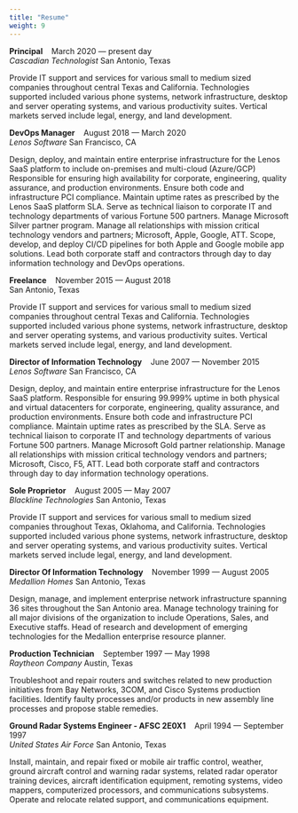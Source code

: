 ```yaml
---
title: "Resume"
weight: 9
---
```

<div align=left>
<p>
<b>Principal</b>&nbsp&nbsp&nbsp&nbspMarch 2020 — present day<br>
<i>Cascadian Technologist</i> San Antonio, Texas

Provide IT support and services for various small to medium sized companies throughout central Texas and California. Technologies supported included various phone systems, network infrastructure, desktop and server operating systems, and various productivity suites. Vertical markets served include legal, energy, and land development.
</p>
<p>
<b>DevOps Manager</b>&nbsp&nbsp&nbsp&nbspAugust 2018 — March 2020<br> 
<i>Lenos Software</i> San Francisco, CA

Design, deploy, and maintain entire enterprise infrastructure for the Lenos SaaS platform to include on-premises and multi-cloud (Azure/GCP) Responsible for ensuring high availability for corporate, engineering, quality assurance, and production environments.  Ensure both code and infrastructure PCI compliance. Maintain uptime rates as prescribed by the Lenos SaaS platform SLA. Serve as technical liaison to corporate IT and technology departments of various Fortune 500 partners. Manage Microsoft Silver partner program. Manage all relationships with mission critical technology vendors and partners; Microsoft, Apple, Google, ATT. Scope, develop, and deploy CI/CD pipelines for both Apple and Google mobile app solutions. Lead both corporate staff and contractors through day to day information technology and DevOps operations.
</p>
<p>
<b>Freelance</b>&nbsp&nbsp&nbsp&nbspNovember 2015 — August 2018<br>
San Antonio, Texas

Provide IT support and services for various small to medium sized companies throughout central Texas and California. Technologies supported included various phone systems, network infrastructure, desktop and server operating systems, and various productivity suites. Vertical markets served include legal, energy, and land development.
</p>
<p>
<b>Director of Information Technology</b>&nbsp&nbsp&nbsp&nbspJune 2007 — November 2015<br> 
<i>Lenos Software</i> San Francisco, CA

Design, deploy, and maintain entire enterprise infrastructure for the Lenos SaaS platform. Responsible for ensuring 99.999% uptime in both physical and virtual datacenters for corporate, engineering, quality assurance, and production environments.  Ensure both code and infrastructure PCI compliance. Maintain uptime rates as prescribed by the SLA. Serve as technical liaison to corporate IT and technology departments of various Fortune 500 partners. Manage Microsoft Gold partner relationship. Manage all relationships with mission critical technology vendors and partners; Microsoft, Cisco, F5, ATT. Lead both corporate staff and contractors through day to day information technology operations.
</p>
<p>
<b>Sole Proprietor</b>&nbsp&nbsp&nbsp&nbspAugust 2005 — May 2007<br>
<i>Blackline Technologies</i> San Antonio, Texas

Provide IT support and services for various small to medium sized companies throughout Texas, Oklahoma, and California. Technologies supported included various phone systems, network infrastructure, desktop and server operating systems, and various productivity suites. Vertical markets served include legal, energy, and land development.
</p>
<p>
<b>Director Of Information Technology</b>&nbsp&nbsp&nbsp&nbspNovember 1999 — August 2005<br>
<i>Medallion Homes</i> San Antonio, Texas

Design, manage, and implement enterprise network infrastructure spanning 36 sites throughout the San Antonio area. Manage technology training for all major divisions of the organization to include Operations, Sales, and Executive staffs. Head of research and development of emerging technologies for the Medallion enterprise resource planner. 
</p>
<p>
<b>Production Technician</b>&nbsp&nbsp&nbsp&nbspSeptember 1997 — May 1998<br>
<i>Raytheon Company</i>	Austin, Texas

Troubleshoot and repair routers and switches related to new production initiatives from Bay Networks, 3COM, and Cisco Systems production facilities. Identify faulty processes and/or products in new assembly line processes and propose stable remedies. 
</p>
<p>
<b>Ground Radar Systems Engineer - AFSC 2E0X1</b>&nbsp&nbsp&nbsp&nbspApril 1994 — September 1997<br>
<i>United States Air Force</i>	San Antonio, Texas

Install, maintain, and repair fixed or mobile air traffic control, weather, ground aircraft control and warning radar systems, related radar operator training devices, aircraft identification equipment, remoting systems, video mappers, computerized processors, and communications subsystems. Operate and relocate related support, and communications equipment. 
</p>
</div>